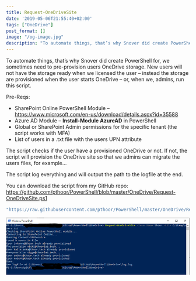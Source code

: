 ```yaml
---
title: Request-OneDriveSite
date: '2019-05-06T21:55:40+02:00'
tags: ["OneDrive"]
post_format: []
image: "/og-image.jpg"
description: "To automate things, that’s why Snover did create PowerShell for, we sometimes need to pre-provision users OneDrive storage..."
---
```

To automate things, that’s why Snover did create PowerShell for, we sometimes need to pre-provision users OneDrive storage. New users will not have the storage ready when we licensed the user – instead the storage are provisioned when the user starts OneDrive – or, when we, admins, run this script.

Pre-Reqs:

- SharePoint Online PowerShell Module –   
  <https://www.microsoft.com/en-us/download/details.aspx?id=35588>
- Azure AD Module – **Install-Module AzureAD** in PowerShell
- Global or SharePoint Admin permissions for the specific tenant (the script works with MFA)
- List of users in a .txt file with the users UPN attribute
 
The script checks if the user have a provisioned OneDrive or not. If not, the script will provision the OneDrive site so that we admins can migrate the users files, for example…

The script log everything and will output the path to the logfile at the end.

You can download the script from my GitHub repo:   
<https://github.com/pthoor/PowerShell/blob/master/OneDrive/Request-OneDriveSite.ps1>

 ```powershell
"https://raw.githubusercontent.com/pthoor/PowerShell/master/OneDrive/Request-OneDriveSite.ps1"
```

![](./request-onedrivesite.png)